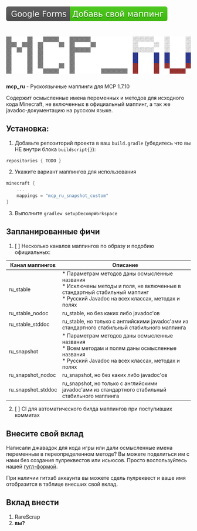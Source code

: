 [![help](github_media/google_forms_badge.svg) ](https://forms.gle/aSPPBVSRidogo87J6)
# <img src="github_media/logo.png" alt="logo"/>
**mcp_ru** - Рускоязычные маппинги для MCP 1.7.10

Содержит осмысленные имена переменных и методов для исходного кода Minecraft, не включенных в официальный маппинг, а так же javadoc-документацию на русском языке.

## Установка:
1. Добавьте репозиторий проекта в ваш `build.gradle` (убедитесь что вы НЕ внутри блока `buildscript{}`):
```gradle
repositories { TODO }
```
2. Укажите вариант маппингов для использования
```gradle
minecraft {
    ...
    mappings = "mcp_ru_snapshot_custom"
}
```
3. Выполните `gradlew setupDecompWorkspace`

## Запланированные фичи
1. [ ] Несколько каналов маппингов по образу и подобию официальных:

| Канал маппингов    |  Описание                                                                                                                                                                         |
|--------------------|-----------------------------------------------------------------------------------------------------------------------------------------------------------------------------------|
| ru_stable          | * Параметрам методов даны осмысленные названия<br>* Исключены методы и поля, не включенные в стандартный стабильный маппинг<br>* Русский Javadoc на всех классах, методах и полях |
| ru_stable_nodoc    | ru_stable, но без каких либо javadoc'ов                                                                                                                                           |
| ru_stable_stddoc   | ru_stable, но только с английскими javadoc'ами из стандартного стабильный стабильного маппинга                                                                                    |
| ru_snapshot        | * Параметрам методов даны осмысленные названия<br>* Всем методам и полям даны осмысленные названия<br>* Русский Javadoc на всех классах, методах и полях                          |
| ru_snapshot_nodoc  | ru_snapshot, но без каких либо javadoc'ов                                                                                                                                         |
| ru_snapshot_stddoc | ru_snapshot, но только с английскими javadoc'ами из стандартного стабильный стабильного маппинга                                                                                  |

2. [ ] CI для автоматического билда маппингов при поступивших коммитах

## Внесите свой вклад
Написали джавадок для кода игры или дали осмысленные имена переменным в переопределенном методе? Вы можете поделиться им с нами без создания пулреквестов или исьюсов. Просто воспользуйтесь нашей [гугл-формой](https://forms.gle/aSPPBVSRidogo87J6).

При наличии гитхаб аккаунта вы можете сдель пулреквест и ваше имя отобразится в таблице внесших свой вклад.

## Вклад внести
1. RareScrap
2. **вы?**
